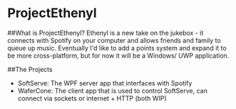 # ProjectEthenyl
##What is ProjectEthenyl?
Ethenyl is a new take on the jukebox - it connects with Spotify on your computer and allows friends and family to queue up music.  Eventually I'd like to add a points system and expand it to be more cross-platform, but for now it will be a Windows/ UWP application.

##The Projects
- SoftServe: The WPF server app that interfaces with Spotify
- WaferCone: The client app that is used to control SoftServe, can connect via sockets or internet + HTTP (both WIP) 
